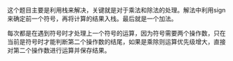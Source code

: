 这个题目主要是利用栈来解决，关键就是对于乘法和除法的处理。解法中利用sign 来确定前一个符号，再将计算的结果入栈。最后就是一个加法。

每次都是在遇到符号时才处理上一个符号的运算，因为符号需要两个操作数，只在当前是符号时才能判断第二个操作数的结尾，如果是乘除则运算优先级增大，直接对第二个操作数进行运算并保存结果。

